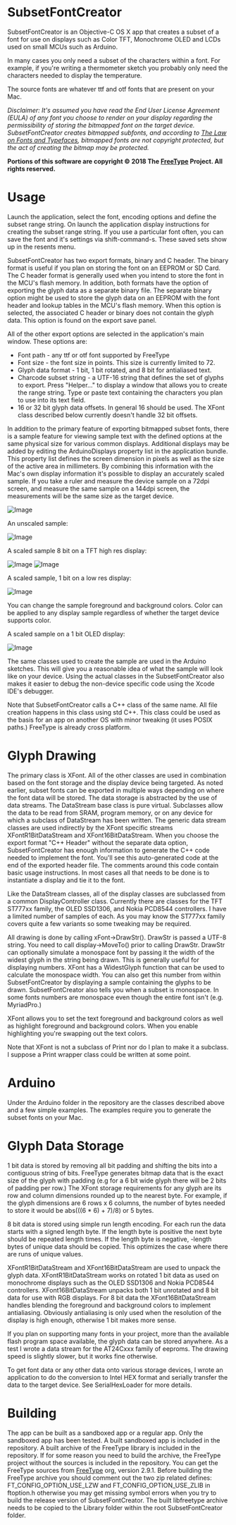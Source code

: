 # SubsetFontCreator

SubsetFontCreator is an Objective-C OS X app that creates a subset of a font for use on displays such as Color TFT, Monochrome OLED and LCDs used on small MCUs such as Arduino.

In many cases you only need a subset of the characters within a font.  For example, if you're writing a thermometer sketch you probably only need the characters needed to display the temperature.

The source fonts are whatever ttf and otf fonts that are present on your Mac.

<i>Disclaimer: It's assumed you have read the End User License Agreement (EULA) of any font you choose to render on your display regarding the permissibility of storing the bitmapped font on the target device. SubsetFontCreator creates bitmapped subfonts, and according to [The Law on Fonts and Typefaces](https://www.crowdspring.com/blog/font-law-licensing/), bitmapped fonts are not copyright protected, but the act of creating the bitmap may be protected.</i>

<b>Portions of this software are copyright © 2018 The [FreeType](https://www.freetype.org) Project.  All rights reserved.</b>


# Usage
Launch the application, select the font, encoding options and define the subset range string.  On launch the application display instructions for creating the subset range string.  If you use a particular font often, you can save the font and it's settings via shift-command-s.  These saved sets show up in the resents menu.

SubsetFontCreator has two export formats, binary and C header.  The binary format is useful if you plan on storing the font on an EEPROM or SD Card.  The C header format is generally used when you intend to store the font in the MCU's flash memory.  In addition, both formats have the option of exporting the glyph data as a separate binary file.  The separate binary option might be used to store the glyph data on an EEPROM with the font header and lookup tables in the MCU's flash memory.  When this option is selected, the associated C header or binary does not contain the glyph data.  This option is found on the export save panel.

All of the other export options are selected in the application's main window.  These options are:
* Font path - any ttf or otf font supported by FreeType
* Font size - the font size in points.  This size is currently limited to 72.
* Glyph data format - 1 bit, 1 bit rotated, and 8 bit for antialiased text.
* Charcode subset string - a UTF-16 string that defines the set of glyphs to export.  Press "Helper…" to display a window that allows you to create the range string. Type or paste text containing the characters you plan to use into its text field. 
* 16 or 32 bit glyph data offsets.  In general 16 should be used.  The XFont class described below currently doesn't handle 32 bit offsets.

In addition to the primary feature of exporting bitmapped subset fonts, there is a sample feature for viewing sample text with the defined options at the same physical size for various common displays.  Additional displays may be added by editing the ArduinoDisplays property list in the application bundle.  This property list defines the screen dimension in pixels as well as the size of the active area in millimeters.  By combining this information with the Mac's own display information it's possible to display an accurately scaled sample.  If you take a ruler and measure the device sample on a 72dpi screen, and measure the same sample on a 144dpi screen, the measurements will be the same size as the target device. 

![Image](MainWAtLaunch.jpg)

An unscaled sample:

![Image](MainWUnscaledSample.jpg)

A scaled sample 8 bit on a TFT high res display:

![Image](MainWScaledSample.jpg)
![Image](Fly_RGB_Sample.jpg)

A scaled sample, 1 bit on a low res display:

![Image](MainWScaledSample2.jpg)

You can change the sample foreground and background colors.  Color can be applied to any display sample regardless of whether the target device supports color.

A scaled sample on a 1 bit OLED display:

![Image](OLED_Time_Sample.jpg)

The same classes used to create the sample are used in the Arduino sketches.  This will give you a reasonable idea of what the sample will look like on your device.  Using the actual classes in the SubsetFontCreator also makes it easier to debug the non-device specific code using the Xcode IDE's debugger.

Note that SubsetFontCreator calls a C++ class of the same name.  All file creation happens in this class using std C++.  This class could be used as the basis for an app on another OS with minor tweaking (it uses POSIX paths.)  FreeType is already cross platform.

# Glyph Drawing
The primary class is XFont.  All of the other classes are used in combination based on the font storage and the display device being targeted.  As noted earlier, subset fonts can be exported in multiple ways depending on where the font data will be stored.  The data storage is abstracted by the use of data streams.  The DataStream base class is pure virtual.  Subclasses allow the data to be read from SRAM, program memory, or on any device for which a subclass of DataStream has been written.  The generic data stream classes are used indirectly by the XFont specific streams XFontR1BitDataStream and XFont16BitDataStream.  When you choose the export format "C++ Header" without the separate data option, SubsetFontCreator has enough information to generate the C++ code needed to implement the font.  You'll see this auto-generated code at the end of the exported header file.  The comments around this code contain basic usage instructions.  In most cases all that needs to be done is to instantiate a display and tie it to the font.

Like the DataStream classes, all of the display classes are subclassed from a common DisplayController class.  Currently there are classes for the TFT ST777xx family, the OLED SSD1306, and Nokia PCD8544 controllers.  I have a limited number of samples of each.  As you may know the ST777xx family covers quite a few variants so some tweaking may be required.

All drawing is done by calling xFont->DrawStr().  DrawStr is passed a UTF-8 string.  You need to call display->MoveTo() prior to calling DrawStr.  DrawStr can optionally simulate a monospace font by passing it the width of the widest glyph in the string being drawn.  This is generally useful for displaying numbers.  XFont has a WidestGlyph function that can be used to calculate the monospace width.  You can also get this number from within SubsetFontCreator by displaying a sample containing the glyphs to be drawn.  SubsetFontCreator also tells you when a subset is monospace.  In some fonts numbers are monospace even though the entire font isn't (e.g. MyriadPro.)

XFont allows you to set the text foreground and background colors as well as highlight foreground and background colors.  When you enable highlighting you're swapping out the text colors.

Note that XFont is not a subclass of Print nor do I plan to make it a subclass.  I suppose a Print wrapper class could be written at some point.

# Arduino
Under the Arduino folder in the repository are the classes described above and a few simple examples.   The examples require you to generate the subset fonts on your Mac.

# Glyph Data Storage
1 bit data is stored by removing all bit padding and shifting the bits into a contiguous string of bits.  FreeType generates bitmap data that is the exact size of the glyph with padding (e.g for a 6 bit wide glyph there will be 2 bits of padding per row.)  The XFont storage requirements for any glyph are its row and column dimensions rounded up to the nearest byte.  For example, if the glyph dimensions are 6 rows x 6 columns, the number of bytes needed to store it would be abs(((6 * 6) + 7)/8) or 5 bytes.

8 bit data is stored using simple run length encoding.  For each run the data starts with a signed length byte.  If the length byte is positive the next byte should be repeated length times.  If the length byte is negative, -length bytes of unique data should be copied.  This optimizes the case where there are runs of unique values.

XFontR1BitDataStream and XFont16BitDataStream are used to unpack the glyph data.  XFontR1BitDataStream works on rotated 1 bit data as used on monochrome displays such as the OLED SSD1306 and Nokia PCD8544 controllers.  XFont16BitDataStream unpacks both 1 bit unrotated and 8 bit data for use with RGB displays.  For 8 bit data the XFont16BitDataStream handles blending the foreground and background colors to implement antialiasing.  Obviously antialiasing is only used when the resolution of the display is high enough, otherwise 1 bit makes more sense.

If you plan on supporting many fonts in your project, more than the available flash program space available, the glyph data can be stored anywhere.  As a test I wrote a data stream for the AT24Cxxx family of eeproms.  The drawing speed is slightly slower, but it works fine otherwise.

To get font data or any other data onto various storage devices, I wrote an application to do the conversion to Intel HEX format and serially transfer the data to the target device.  See SerialHexLoader for more details.

# Building
The app can be built as a sandboxed app or a regular app.  Only the sandboxed app has been tested.  A built sandboxed app is included in the repository.  A built archive of the FreeType library is included in the repository.  If for some reason you need to build the archive, the FreeType project without the sources is included in the repository.    You can get the FreeType sources from [FreeType](https://download.savannah.gnu.org/releases/freetype/) org, version 2.9.1.  Before building the FreeType archive you should comment out the two zip related defines: FT_CONFIG_OPTION_USE_LZW and FT_CONFIG_OPTION_USE_ZLIB in ftoption.h otherwise you may get missing symbol errors when you try to build the release version of SubsetFontCreator.  The built libfreetype archive needs to be copied to the Library folder within the root SubsetFontCreator folder.

